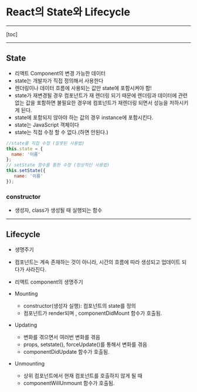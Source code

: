 # React의 State와 Lifecycle

------

[toc]

----

## State 

- 리액트 Component의 변경 가능한 데이터
- state는 개발자가 직접 정의해서 사용한다
- 렌더링이나 데이터 흐름에 사용되는 값만 state에 포함시켜야 함!
- state가 재변경될 경우 컴포넌트가 재 렌더링 되기 때문에 렌더링과 데이터에 관련없는 값을 포함하면 불필요한 경우에 컴포넌트가 재렌더링 되면서 성능을 저하시키게 된다.
- state에 포함되지 않아야 하는 값의 경우 instance에 포함시킨다.
- state는 JavaScript 객체이다
- state는 직접 수정 할 수 없다.(하면 안된다.)

```jsx
//state를 직접 수정 (잘못된 사용법)
this.state = {
  name: '이름'  
};
// setState 함수를 통한 수정 (정상적인 사용법)
this.setState({
   name: '이름' 
});
```



### constructor

- 생성자, class가 생성될 때 실행되는 함수

------

## Lifecycle

- 생명주기

- 컴포넌트는 계속 존재하는 것이 아니라, 시간의 흐름에 따라 생성되고 업데이트 되다가 사라진다.

- 리액트 component의 생명주기

- Mounting

  - constructor(생성자 실행): 컴포넌트의 state를 정의
  - 컴포넌트가 render되며 , componentDidMount 함수가 호출됨.

- Updating

  - 변화를 겪으면서 여러번 변화를 겪음
  - props, setstate(), forceUpdate()를 통해서 변화를 겪음
  - componentDidUpdate 함수가 호출됨.

- Unmounting

  - 상위 컴포넌트에서 현재 컴포넌트를 호출하지 않게 될 때
  - componentWillUnmount 함수가 호출됨.

  